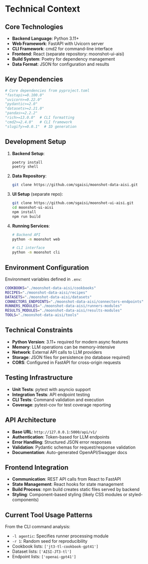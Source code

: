 # Technical Context

## Core Technologies
- **Backend Language**: Python 3.11+
- **Web Framework**: FastAPI with Uvicorn server
- **CLI Framework**: cmd2 for command-line interface
- **Frontend**: React (separate repository: moonshot-ui-aisi)
- **Build System**: Poetry for dependency management
- **Data Format**: JSON for configuration and results

## Key Dependencies
```python
# Core dependencies from pyproject.toml
"fastapi>=0.100.0"
"uvicorn>=0.22.0" 
"pydantic>=2.0"
"datasets>=2.21.0"
"pandas>=2.2.2"
"rich>=13.0.0"  # CLI formatting
"cmd2>=2.4.0"   # CLI framework
"slugify>=0.0.1"  # ID generation
```

## Development Setup
1. **Backend Setup**:
   ```bash
   poetry install
   poetry shell
   ```

2. **Data Repository**:
   ```bash
   git clone https://github.com/sgaisi/moonshot-data-aisi.git
   ```

3. **UI Setup** (separate repo):
   ```bash
   git clone https://github.com/sgaisi/moonshot-ui-aisi.git
   cd moonshot-ui-aisi
   npm install
   npm run build
   ```

4. **Running Services**:
   ```bash
   # Backend API
   python -m moonshot web
   
   # CLI interface  
   python -m moonshot cli
   ```

## Environment Configuration
Environment variables defined in `.env`:
```bash
COOKBOOKS="./moonshot-data-aisi/cookbooks"
RECIPES="./moonshot-data-aisi/recipes"
DATASETS="./moonshot-data-aisi/datasets"
CONNECTORS_ENDPOINTS="./moonshot-data-aisi/connectors-endpoints"
RUNNERS_MODULES="./moonshot-data-aisi/runners-modules"
RESULTS_MODULES="./moonshot-data-aisi/results-modules"
TOOLS="./moonshot-data-aisi/tools"
```

## Technical Constraints
- **Python Version**: 3.11+ required for modern async features
- **Memory**: LLM operations can be memory-intensive
- **Network**: External API calls to LLM providers
- **Storage**: JSON files for persistence (no database required)
- **CORS**: Configured in FastAPI for cross-origin requests

## Testing Infrastructure
- **Unit Tests**: pytest with asyncio support
- **Integration Tests**: API endpoint testing
- **CLI Tests**: Command validation and execution
- **Coverage**: pytest-cov for test coverage reporting

## API Architecture
- **Base URL**: `http://127.0.0.1:5000/api/v1/`
- **Authentication**: Token-based for LLM endpoints
- **Error Handling**: Structured JSON error responses
- **Validation**: Pydantic schemas for request/response validation
- **Documentation**: Auto-generated OpenAPI/Swagger docs

## Frontend Integration
- **Communication**: REST API calls from React to FastAPI
- **State Management**: React hooks for state management
- **Build Process**: npm build creates static files served by backend
- **Styling**: Component-based styling (likely CSS modules or styled-components)

## Current Tool Usage Patterns
From the CLI command analysis:
- `-l agentic`: Specifies runner processing module
- `-r 1`: Random seed for reproducibility  
- Cookbook lists: `['jt3-tl-cookbook-gpt41']`
- Dataset lists: `['AISI-JT3-tl']`
- Endpoint lists: `['openai-gpt41']`
